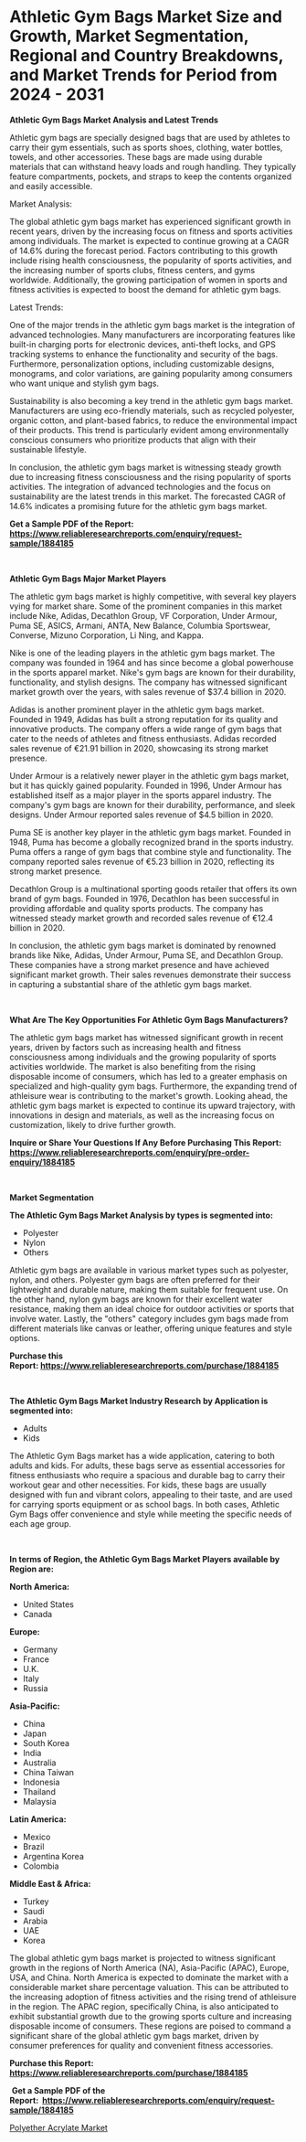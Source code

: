 <p><h1>Athletic Gym Bags Market Size and Growth, Market Segmentation, Regional and Country Breakdowns, and Market Trends for Period from 2024 -  2031</h1></p><p><strong>Athletic Gym Bags Market Analysis and Latest Trends</strong></p>
<p><p>Athletic gym bags are specially designed bags that are used by athletes to carry their gym essentials, such as sports shoes, clothing, water bottles, towels, and other accessories. These bags are made using durable materials that can withstand heavy loads and rough handling. They typically feature compartments, pockets, and straps to keep the contents organized and easily accessible.</p><p>Market Analysis:</p><p>The global athletic gym bags market has experienced significant growth in recent years, driven by the increasing focus on fitness and sports activities among individuals. The market is expected to continue growing at a CAGR of 14.6% during the forecast period. Factors contributing to this growth include rising health consciousness, the popularity of sports activities, and the increasing number of sports clubs, fitness centers, and gyms worldwide. Additionally, the growing participation of women in sports and fitness activities is expected to boost the demand for athletic gym bags.</p><p>Latest Trends:</p><p>One of the major trends in the athletic gym bags market is the integration of advanced technologies. Many manufacturers are incorporating features like built-in charging ports for electronic devices, anti-theft locks, and GPS tracking systems to enhance the functionality and security of the bags. Furthermore, personalization options, including customizable designs, monograms, and color variations, are gaining popularity among consumers who want unique and stylish gym bags.</p><p>Sustainability is also becoming a key trend in the athletic gym bags market. Manufacturers are using eco-friendly materials, such as recycled polyester, organic cotton, and plant-based fabrics, to reduce the environmental impact of their products. This trend is particularly evident among environmentally conscious consumers who prioritize products that align with their sustainable lifestyle.</p><p>In conclusion, the athletic gym bags market is witnessing steady growth due to increasing fitness consciousness and the rising popularity of sports activities. The integration of advanced technologies and the focus on sustainability are the latest trends in this market. The forecasted CAGR of 14.6% indicates a promising future for the athletic gym bags market.</p></p>
<p><strong>Get a Sample PDF of the Report:&nbsp; <a href="https://www.reliableresearchreports.com/enquiry/request-sample/1884185">https://www.reliableresearchreports.com/enquiry/request-sample/1884185</a></strong></p>
<p>&nbsp;</p>
<p><strong>Athletic Gym Bags Major Market Players</strong></p>
<p><p>The athletic gym bags market is highly competitive, with several key players vying for market share. Some of the prominent companies in this market include Nike, Adidas, Decathlon Group, VF Corporation, Under Armour, Puma SE, ASICS, Armani, ANTA, New Balance, Columbia Sportswear, Converse, Mizuno Corporation, Li Ning, and Kappa.</p><p>Nike is one of the leading players in the athletic gym bags market. The company was founded in 1964 and has since become a global powerhouse in the sports apparel market. Nike's gym bags are known for their durability, functionality, and stylish designs. The company has witnessed significant market growth over the years, with sales revenue of $37.4 billion in 2020.</p><p>Adidas is another prominent player in the athletic gym bags market. Founded in 1949, Adidas has built a strong reputation for its quality and innovative products. The company offers a wide range of gym bags that cater to the needs of athletes and fitness enthusiasts. Adidas recorded sales revenue of €21.91 billion in 2020, showcasing its strong market presence.</p><p>Under Armour is a relatively newer player in the athletic gym bags market, but it has quickly gained popularity. Founded in 1996, Under Armour has established itself as a major player in the sports apparel industry. The company's gym bags are known for their durability, performance, and sleek designs. Under Armour reported sales revenue of $4.5 billion in 2020.</p><p>Puma SE is another key player in the athletic gym bags market. Founded in 1948, Puma has become a globally recognized brand in the sports industry. Puma offers a range of gym bags that combine style and functionality. The company reported sales revenue of €5.23 billion in 2020, reflecting its strong market presence.</p><p>Decathlon Group is a multinational sporting goods retailer that offers its own brand of gym bags. Founded in 1976, Decathlon has been successful in providing affordable and quality sports products. The company has witnessed steady market growth and recorded sales revenue of €12.4 billion in 2020.</p><p>In conclusion, the athletic gym bags market is dominated by renowned brands like Nike, Adidas, Under Armour, Puma SE, and Decathlon Group. These companies have a strong market presence and have achieved significant market growth. Their sales revenues demonstrate their success in capturing a substantial share of the athletic gym bags market.</p></p>
<p>&nbsp;</p>
<p><strong>What Are The Key Opportunities For Athletic Gym Bags Manufacturers?</strong></p>
<p><p>The athletic gym bags market has witnessed significant growth in recent years, driven by factors such as increasing health and fitness consciousness among individuals and the growing popularity of sports activities worldwide. The market is also benefiting from the rising disposable income of consumers, which has led to a greater emphasis on specialized and high-quality gym bags. Furthermore, the expanding trend of athleisure wear is contributing to the market's growth. Looking ahead, the athletic gym bags market is expected to continue its upward trajectory, with innovations in design and materials, as well as the increasing focus on customization, likely to drive further growth.</p></p>
<p><strong>Inquire or Share Your Questions If Any Before Purchasing This Report: <a href="https://www.reliableresearchreports.com/enquiry/pre-order-enquiry/1884185">https://www.reliableresearchreports.com/enquiry/pre-order-enquiry/1884185</a></strong></p>
<p>&nbsp;</p>
<p><strong>Market Segmentation</strong></p>
<p><strong>The Athletic Gym Bags Market Analysis by types is segmented into:</strong></p>
<p><ul><li>Polyester</li><li>Nylon</li><li>Others</li></ul></p>
<p><p>Athletic gym bags are available in various market types such as polyester, nylon, and others. Polyester gym bags are often preferred for their lightweight and durable nature, making them suitable for frequent use. On the other hand, nylon gym bags are known for their excellent water resistance, making them an ideal choice for outdoor activities or sports that involve water. Lastly, the "others" category includes gym bags made from different materials like canvas or leather, offering unique features and style options.</p></p>
<p><strong>Purchase this Report:&nbsp;<a href="https://www.reliableresearchreports.com/purchase/1884185">https://www.reliableresearchreports.com/purchase/1884185</a></strong></p>
<p>&nbsp;</p>
<p><strong>The Athletic Gym Bags Market Industry Research by Application is segmented into:</strong></p>
<p><ul><li>Adults</li><li>Kids</li></ul></p>
<p><p>The Athletic Gym Bags market has a wide application, catering to both adults and kids. For adults, these bags serve as essential accessories for fitness enthusiasts who require a spacious and durable bag to carry their workout gear and other necessities. For kids, these bags are usually designed with fun and vibrant colors, appealing to their taste, and are used for carrying sports equipment or as school bags. In both cases, Athletic Gym Bags offer convenience and style while meeting the specific needs of each age group.</p></p>
<p>&nbsp;</p>
<p><strong>In terms of Region, the Athletic Gym Bags Market Players available by Region are:</strong></p>
<p>
    <p> <strong> North America: </strong>
        <ul>
            <li>United States</li>
            <li>Canada</li>
        </ul>
        </p> 
    <p> <strong> Europe: </strong>
        <ul>
            <li>Germany</li>
            <li>France</li>
            <li>U.K.</li>
            <li>Italy</li>
            <li>Russia</li>
        </ul>
        </p> 
    <p> <strong> Asia-Pacific: </strong>
        <ul>
            <li>China</li>
            <li>Japan</li>
            <li>South Korea</li>
            <li>India</li>
            <li>Australia</li>
            <li>China Taiwan</li>
            <li>Indonesia</li>
            <li>Thailand</li>
            <li>Malaysia</li>
        </ul>
        </p> 
    <p> <strong> Latin America: </strong>
        <ul>
            <li>Mexico</li>
            <li>Brazil</li>
            <li>Argentina Korea</li>
            <li>Colombia</li>
        </ul>
        </p> 
    <p> <strong> Middle East & Africa: </strong>
        <ul>
            <li>Turkey</li>
            <li>Saudi</li>
            <li>Arabia</li>
            <li>UAE</li>
            <li>Korea</li>
        </ul>
    </p>
    </p>
<p><p>The global athletic gym bags market is projected to witness significant growth in the regions of North America (NA), Asia-Pacific (APAC), Europe, USA, and China. North America is expected to dominate the market with a considerable market share percentage valuation. This can be attributed to the increasing adoption of fitness activities and the rising trend of athleisure in the region. The APAC region, specifically China, is also anticipated to exhibit substantial growth due to the growing sports culture and increasing disposable income of consumers. These regions are poised to command a significant share of the global athletic gym bags market, driven by consumer preferences for quality and convenient fitness accessories.</p></p>
<p><strong>Purchase this Report: <a href="https://www.reliableresearchreports.com/purchase/1884185">https://www.reliableresearchreports.com/purchase/1884185</a></strong></p>
<p>&nbsp;<strong>Get a Sample PDF of the Report:&nbsp;&nbsp;<a href="https://www.reliableresearchreports.com/enquiry/request-sample/1884185">https://www.reliableresearchreports.com/enquiry/request-sample/1884185</a></strong></p>
<p><strong></strong></p>
<p><p><a href="https://www.linkedin.com/pulse/polyether-acrylate-market-challenges-opportunities-growth-hyrsf/">Polyether Acrylate Market</a></p></p>